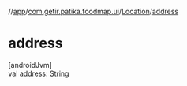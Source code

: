 //[app](../../../index.md)/[com.getir.patika.foodmap.ui](../index.md)/[Location](index.md)/[address](address.md)

# address

[androidJvm]\
val [address](address.md): [String](https://kotlinlang.org/api/latest/jvm/stdlib/kotlin/-string/index.html)

